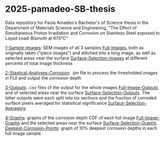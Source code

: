 # 2025-pamadeo-SB-thesis

Data repository for Paola Amadeo's Bachelor's of Science thesis in the Department of Materials Science and Engineering, "The Effect of Simultaneous Proton Irradiation and Corrosion on Stainless Steel exposed to Liquid Lead-Bismuth at 675°C"

[1-Sample-Images](1-Sample-Images/): SEM images of all 3 samples [Full-Images](1-Sample-Images/Full-Images/), both as originally taken ("piece images") and stitched into a long image, as well as selected areas near the surface [Surface-Selection-Images](1-Sample-Images/Surface-Selection-Images/) at different percents of total image thickness

[2-Stastical-Analyses-Corrosion](2-Statistical-Analyses-Corrosion.ijm): .ijm file to process the thresholded images in FIJI and output the corrosion depth

[3-Outputs](3-Outputs): .csv files of the output for the whole images [Full-Image-Outputs](3-Outputs/Full-Image-Outputs) and of selected areas near the surface [Surface-Selection-Outputs](3-Outputs/Surface-Selection-Outputs). The latter outputs were each split into six sections and the fraction of corroded surface pixels averaged for statistical significance [Surface-Selection-Averaging](3-Outputs/Surface-Selection-Averaging)

[4-Graphs](4-Graphs): graphs of the corrosion depth CDF of each full image [Full-Image-Graphs](4-Graphs/Full-Image-Graphs) and the selected areas near the surface [Surface-Selection-Graphs](4-Graphs/Surface-Selection-Graphs.xlsx). [Deepest-Corrosion-Points](4-Graphs/Deepest-Corrosion-Points.xlsx): graph of 10% deepest corrosion depths in each full image sample.

